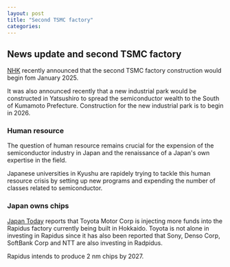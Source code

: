 ```yaml
---
layout: post
title: "Second TSMC factory"
categories: 
---
```


## News update and second TSMC factory

[NHK](https://www3.nhk.or.jp/lnews/kumamoto/20241018/5000023615.html) recently announced that the second TSMC factory construction would begin fom January 2025. 

It was also announced recently that a new industrial park would be constructed in Yatsushiro to spread the semiconductor wealth to the South of Kumamoto Prefecture. Construction for the new industrial park is to begin in 2026. 

### Human resource

The question of human resource remains crucial for the expension of the semiconductor industry in Japan and the renaissance of a Japan's own expertise in the field. 

Japanese universities in Kyushu are rapidely trying to tackle this human resource crisis by setting up new programs and expending the number of classes related to semiconductor. 

### Japan owns chips

[Japan Today](https://japantoday.com/category/tech/toyota-plans-additional-investment-in-japanese-chipmaker-rapidus) reports that Toyota Motor Corp is injecting more funds into the Rapidus factory currently being built in Hokkaido. Toyota is not alone in investing in Rapidus since it has also been reported that Sony, Denso Corp, SoftBank Corp and NTT are also investing in Radpidus. 

Rapidus intends to produce 2 nm chips by 2027. 